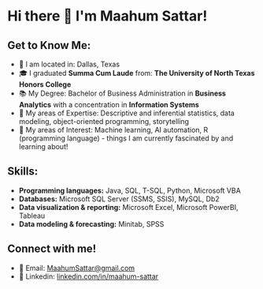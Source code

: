 # Hi there 👋 I'm Maahum Sattar!
## Get to Know Me: 
- 📍 I am located in: Dallas, Texas 
- 🎓 I graduated **Summa Cum Laude** from: **The University of North Texas Honors College**
- 📚 My Degree: Bachelor of Business Administration in **Business Analytics** with a concentration in **Information Systems** 
- 🧠 My areas of Expertise: Descriptive and inferential statistics, data modeling, object-oriented programming, storytelling
- 🤔 My areas of Interest: Machine learning, AI automation, R (programming language) - things I am currently fascinated by and learning about! 

## Skills:
- **Programming languages:** Java, SQL, T-SQL, Python, Microsoft VBA
- **Databases:** Microsoft SQL Server (SSMS, SSIS), MySQL, Db2
- **Data visualization & reporting:** Microsoft Excel, Microsoft PowerBI, Tableau
- **Data modeling & forecasting:** Minitab, SPSS

## Connect with me!
- 💌 Email: [MaahumSattar@gmail.com](mailto:MaahumSattar@gmail.com)  
- 💼 Linkedin: [linkedin.com/in/maahum-sattar](https://www.linkedin.com/in/maahum-sattar)
<!--
**MaahumS/MaahumS** is a ✨ _special_ ✨ repository because its `README.md` (this file) appears on your GitHub profile.
